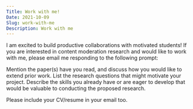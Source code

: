 ```yaml
---
Title: Work with me!
Date: 2021-10-09
Slug: work-with-me
Description: Work with me
---
```


I am excited to build productive collaborations with motivated students! If you are interested in content moderation research and would like to work with me, please email me responding to the following prompt:

Mention the paper(s) have you read, and discuss how you would like to extend prior work. List the research questions that might motivate your project. Describe the skills you already have or are eager to develop that would be valuable to conducting the proposed research. 

Please include your CV/resume in your email too. 